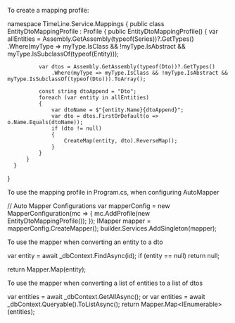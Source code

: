 To create a mapping profile:

  namespace TimeLine.Service.Mappings
  {
      public class EntityDtoMappingProfile : Profile
      {
          public EntityDtoMappingProfile()
          {
              var allEntities = Assembly.GetAssembly(typeof(Series))?.GetTypes()
                  .Where(myType => myType.IsClass && !myType.IsAbstract && myType.IsSubclassOf(typeof(<Something here>Entity)));

              var dtos = Assembly.GetAssembly(typeof(Dto))?.GetTypes()
                  .Where(myType => myType.IsClass && !myType.IsAbstract && myType.IsSubclassOf(typeof(Dto))).ToArray();

              const string dtoAppend = "Dto";
              foreach (var entity in allEntities)
              {
                  var dtoName = $"{entity.Name}{dtoAppend}";
                  var dto = dtos.FirstOrDefault(o => o.Name.Equals(dtoName));
                  if (dto != null)
                  {
                      CreateMap(entity, dto).ReverseMap();
                  }
              }
          }
      }
  }
  
To use the mapping profile in Program.cs, when configuring AutoMapper

  // Auto Mapper Configurations
  var mapperConfig = new MapperConfiguration(mc =>
  {
      mc.AddProfile(new EntityDtoMappingProfile());
  });
  IMapper mapper = mapperConfig.CreateMapper();
  builder.Services.AddSingleton(mapper);
  
To use the mapper when converting an entity to a dto
  
  var entity = await _dbContext.FindAsync(id);
  if (entity == null)
      return null;

  return Mapper.Map<SeriesDto>(entity);

To use the mapper when converting a list of entities to a list of dtos

  var entities = await _dbContext.GetAllAsync();
  or
  var entities = await _dbContext.Queryable().ToListAsync();
  return Mapper.Map<IEnumerable<SeriesDto>>(entities);
